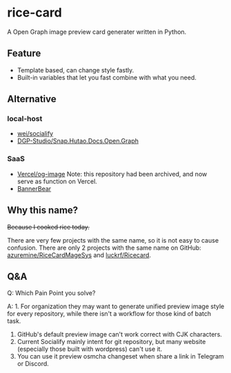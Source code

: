 # rice-card

A Open Graph image preview card generater written in Python.

## Feature

* Template based, can change style fastly.
* Built-in variables that let you fast combine with what you need.

## Alternative

### local-host

* [wei/socialify](https://github.com/wei/socialify)
* [DGP-Studio/Snap.Hutao.Docs.Open.Graph](https://github.com/DGP-Studio/Snap.Hutao.Docs.Open.Graph)

### SaaS

* [Vercel/og-image](https://github.com/vercel/og-image) Note: this repository had been archived, and now serve as function on Vercel.
* [BannerBear](https://www.bannerbear.com/)

## Why this name?

~~Because I cooked rice today.~~

There are very few projects with the same name, so it is not easy to cause confusion. There are only 2 projects with the same name on GitHub: [azuremine/RiceCardMageSys](https://github.com/azuremine/RiceCardMageSys) and [luckrf/Ricecard](https://github.com/luckrf/Ricecard).

## Q&A

Q: Which Pain Point you solve?

A: 1. For organization they may want to generate unified preview image style for every repository, while there isn't a workflow for those kind of batch task.
   1. GitHub's default preview image can't work correct with CJK characters.
   2. Current Socialify mainly intent for git repository, but many website (especially those built with wordpress) can't use it.
   3. You can use it preview osmcha changeset when share a link in Telegram or Discord.